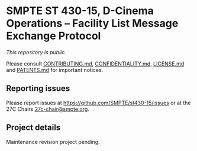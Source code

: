 # SMPTE ST 430-15, D-Cinema Operations – Facility List Message Exchange Protocol

_This repository is public._ 

Please consult [CONTRIBUTING.md](./CONTRIBUTING.md), [CONFIDENTIALITY.md](./CONFIDENTIALITY.md), [LICENSE.md](./LICENSE.md) and [PATENTS.md](./PATENTS.md) for important notices.

## Reporting issues

Please report issues at <https://github.com/SMPTE/st430-15/issues> or at the 27C Chairs <27c-chair@smpte.org>.

## Project details

Maintenance revision project pending.
